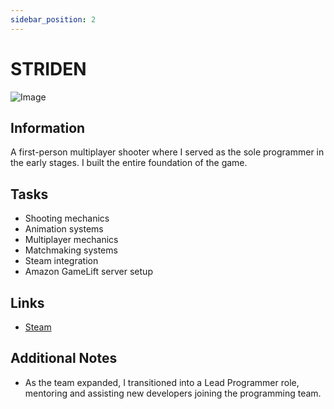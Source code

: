 ```yaml
---
sidebar_position: 2
---
```


# STRIDEN
![Image](../static/img/striden.gif)

## Information
A first-person multiplayer shooter where I served as the sole programmer in the early stages.
I built the entire foundation of the game.

## Tasks
* Shooting mechanics
* Animation systems
* Multiplayer mechanics
* Matchmaking systems
* Steam integration
* Amazon GameLift server setup

## Links
- [Steam](https://store.steampowered.com/app/2052970/STRIDEN/)

## Additional Notes
- As the team expanded, I transitioned into a Lead Programmer role, mentoring and assisting new developers joining the programming team.